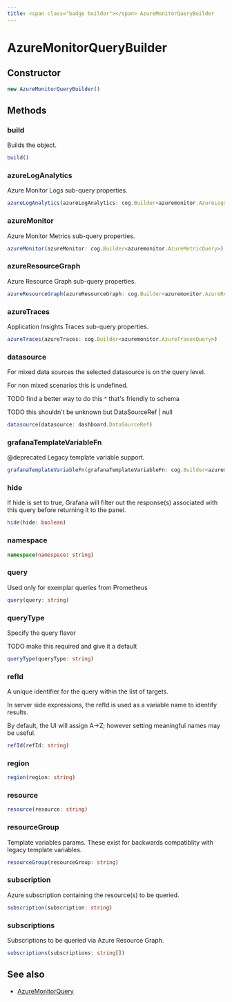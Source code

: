 ```yaml
---
title: <span class="badge builder"></span> AzureMonitorQueryBuilder
---
```

# <span class="badge builder"></span> AzureMonitorQueryBuilder

## Constructor

```typescript
new AzureMonitorQueryBuilder()
```
## Methods

### <span class="badge object-method"></span> build

Builds the object.

```typescript
build()
```

### <span class="badge object-method"></span> azureLogAnalytics

Azure Monitor Logs sub-query properties.

```typescript
azureLogAnalytics(azureLogAnalytics: cog.Builder<azuremonitor.AzureLogsQuery>)
```

### <span class="badge object-method"></span> azureMonitor

Azure Monitor Metrics sub-query properties.

```typescript
azureMonitor(azureMonitor: cog.Builder<azuremonitor.AzureMetricQuery>)
```

### <span class="badge object-method"></span> azureResourceGraph

Azure Resource Graph sub-query properties.

```typescript
azureResourceGraph(azureResourceGraph: cog.Builder<azuremonitor.AzureResourceGraphQuery>)
```

### <span class="badge object-method"></span> azureTraces

Application Insights Traces sub-query properties.

```typescript
azureTraces(azureTraces: cog.Builder<azuremonitor.AzureTracesQuery>)
```

### <span class="badge object-method"></span> datasource

For mixed data sources the selected datasource is on the query level.

For non mixed scenarios this is undefined.

TODO find a better way to do this ^ that's friendly to schema

TODO this shouldn't be unknown but DataSourceRef | null

```typescript
datasource(datasource: dashboard.DataSourceRef)
```

### <span class="badge object-method"></span> grafanaTemplateVariableFn

@deprecated Legacy template variable support.

```typescript
grafanaTemplateVariableFn(grafanaTemplateVariableFn: cog.Builder<azuremonitor.GrafanaTemplateVariableQuery>)
```

### <span class="badge object-method"></span> hide

If hide is set to true, Grafana will filter out the response(s) associated with this query before returning it to the panel.

```typescript
hide(hide: boolean)
```

### <span class="badge object-method"></span> namespace

```typescript
namespace(namespace: string)
```

### <span class="badge object-method"></span> query

Used only for exemplar queries from Prometheus

```typescript
query(query: string)
```

### <span class="badge object-method"></span> queryType

Specify the query flavor

TODO make this required and give it a default

```typescript
queryType(queryType: string)
```

### <span class="badge object-method"></span> refId

A unique identifier for the query within the list of targets.

In server side expressions, the refId is used as a variable name to identify results.

By default, the UI will assign A->Z; however setting meaningful names may be useful.

```typescript
refId(refId: string)
```

### <span class="badge object-method"></span> region

```typescript
region(region: string)
```

### <span class="badge object-method"></span> resource

```typescript
resource(resource: string)
```

### <span class="badge object-method"></span> resourceGroup

Template variables params. These exist for backwards compatiblity with legacy template variables.

```typescript
resourceGroup(resourceGroup: string)
```

### <span class="badge object-method"></span> subscription

Azure subscription containing the resource(s) to be queried.

```typescript
subscription(subscription: string)
```

### <span class="badge object-method"></span> subscriptions

Subscriptions to be queried via Azure Resource Graph.

```typescript
subscriptions(subscriptions: string[])
```

## See also

 * <span class="badge object-type-interface"></span> [AzureMonitorQuery](./object-AzureMonitorQuery.md)
